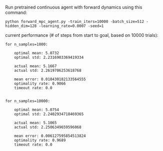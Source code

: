 Run pretrained continuous agent with forward dynamics using this command:

    python forward_mpc_agent.py -train_iters=10000 -batch_size=512 -hidden_dim=128 -learning_rate=0.0007 -seed=1

current performance (# of steps from start to goal, based on 10000 trials):

    for n_samples=1000:

        optimal mean: 5.0732
        optimal std: 2.2316903369419334 

        actual mean: 5.1667
        actual std: 2.2619706253618768 

        mean error: 0.018430182133564555
        optimality rate: 0.9066
        timeout rate: 0.0

    
    for n_samples=10000:

        optimal mean: 5.0754
        optimal std: 2.2402934718469365 

        actual mean: 5.1065
        actual std: 2.2506349659596068 

        mean error: 0.006127595854513824
        optimality rate: 0.9689
        timeout rate: 0.0
